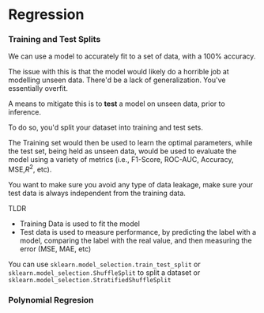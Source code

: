 # Regression

### Training and Test Splits

We can use a model to accurately fit to a set of data, with a 100% accuracy.

The issue with this is that the model would likely do a horrible job at modelling unseen data. There'd be a lack of generalization. You've essentially overfit.

A means to mitigate this is to **test** a model on unseen data, prior to inference.

To do so, you'd split your dataset into training and test sets. 

The Training set would then be used to learn the optimal parameters, while the test set, being held as unseen data, would be used to evaluate the model using a variety of metrics (i.e., F1-Score, ROC-AUC, Accuracy, MSE,$R^2$, etc).

You want to make sure you avoid any type of data leakage, make sure your test data is always independent from the training data.

TLDR

- Training Data is used to fit the model
- Test data is used to measure performance, by predicting the label with a model, comparing the label with the real value, and then measuring the error (MSE, MAE, etc)

You can use `sklearn.model_selection.train_test_split` or `sklearn.model_selection.ShuffleSplit` to split a dataset or `sklearn.model_selection.StratifiedShuffleSplit`

### Polynomial Regresion

